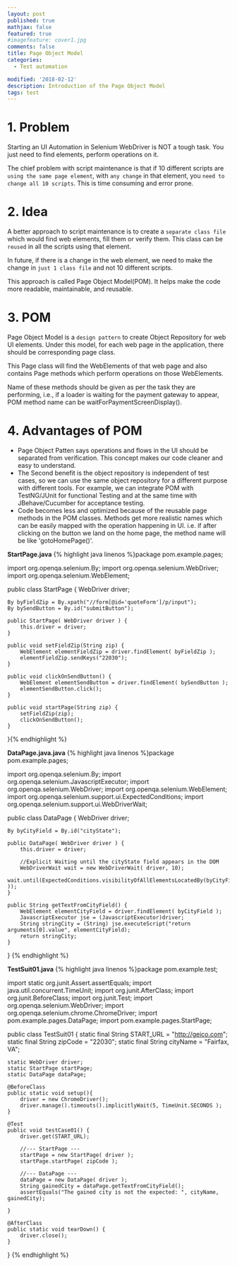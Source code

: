 ```yaml
---
layout: post
published: true
mathjax: false
featured: true
#imagefeature: cover1.jpg
comments: false
title: Page Object Model
categories:
  - Test automation

modified: '2018-02-12'
description: Introduction of the Page Object Model
tags: test
---
```

# 1. Problem

Starting an UI Automation in Selenium WebDriver is NOT a tough task. You just need to find elements, perform operations on it.

The chief problem with script maintenance is that if 10 different scripts are `using the same page element`, with `any change` in that element, you `need to change all 10 scripts`. This is time consuming and error prone.

# 2. Idea

A better approach to script maintenance is to create a `separate class file` which would find web elements, fill them or verify them. This class can be `reused` in all the scripts using that element. 

In future, if there is a change in the web element, we need to make the change in `just 1 class file` and not 10 different scripts.

This approach is called Page Object Model(POM). It helps make the code more readable, maintainable, and reusable.

# 3. POM

Page Object Model is a `design pattern` to create Object Repository for web UI elements. 
Under this model, for each web page in the application, there should be corresponding page class.

This Page class will find the WebElements of that web page and also contains Page methods which perform operations on those WebElements. 

Name of these methods should be given as per the task they are performing, i.e., if a loader is waiting for the payment gateway to appear, POM method name can be waitForPaymentScreenDisplay().

# 4. Advantages of POM

- Page Object Patten says operations and flows in the UI should be separated from verification. This concept makes our code cleaner and easy to understand.
- The Second benefit is the object repository is independent of test cases, so we can use the same object repository for a different purpose with different tools. For example, we can integrate POM with TestNG/JUnit for functional Testing and at the same time with JBehave/Cucumber for acceptance testing.
- Code becomes less and optimized because of the reusable page methods in the POM classes. 
Methods get more realistic names which can be easily mapped with the operation happening in UI. i.e. if after clicking on the button we land on the home page, the method name will be like 'gotoHomePage()'.

**StartPage.java**
{% highlight java linenos %}package pom.example.pages;

import org.openqa.selenium.By;
import org.openqa.selenium.WebDriver;
import org.openqa.selenium.WebElement;

public class StartPage {
	WebDriver driver;
	
	By byFieldZip = By.xpath("//form[@id='quoteForm']/p/input");
	By bySendButton = By.id("submitButton");
	
	public StartPage( WebDriver driver ) {
		this.driver = driver;
	}
	
	public void setFieldZip(String zip) {		
		WebElement elementFieldZip = driver.findElement( byFieldZip );
		elementFieldZip.sendKeys("22030");
	}
	
	public void clickOnSendButton() {		
		WebElement elementSendButton = driver.findElement( bySendButton );
		elementSendButton.click();
	}
	
	public void startPage(String zip) {
		setFieldZip(zip);
		clickOnSendButton();
	}
}{% endhighlight %}

**DataPage.java.java**
{% highlight java linenos %}package pom.example.pages;

import org.openqa.selenium.By;
import org.openqa.selenium.JavascriptExecutor;
import org.openqa.selenium.WebDriver;
import org.openqa.selenium.WebElement;
import org.openqa.selenium.support.ui.ExpectedConditions;
import org.openqa.selenium.support.ui.WebDriverWait;

public class DataPage {
	WebDriver driver;

	By byCityField = By.id("cityState");
	
	public DataPage( WebDriver driver ) {
		this.driver = driver;
		
		//Explicit Waiting until the cityState field appears in the DOM
		WebDriverWait wait = new WebDriverWait( driver, 10);				
		wait.until(ExpectedConditions.visibilityOfAllElementsLocatedBy(byCityField ));
	}
	
	public String getTextFromCityField() {
		WebElement elementCityField = driver.findElement( byCityField );
		JavascriptExecutor jse = (JavascriptExecutor)driver;
		String stringCity = (String) jse.executeScript("return arguments[0].value", elementCityField);
		return stringCity;		
	}	
}
{% endhighlight %}

**TestSuit01.java**
{% highlight java linenos %}package pom.example.test;

import static org.junit.Assert.assertEquals;
import java.util.concurrent.TimeUnit;
import org.junit.AfterClass;
import org.junit.BeforeClass;
import org.junit.Test;
import org.openqa.selenium.WebDriver;
import org.openqa.selenium.chrome.ChromeDriver;
import pom.example.pages.DataPage;
import pom.example.pages.StartPage;

public class TestSuit01 {
	static final String START_URL = "http://geico.com";
	static final String zipCode = "22030";
	static final String cityName = "Fairfax, VA";
	
	static WebDriver driver;
	static StartPage startPage;
	static DataPage dataPage;
	
	@BeforeClass
	public static void setup(){
		driver = new ChromeDriver();		
		driver.manage().timeouts().implicitlyWait(5, TimeUnit.SECONDS );
	}
	
	@Test
	public void testCase01() {
		driver.get(START_URL);
		
		//--- StartPage ---
		startPage = new StartPage( driver );
		startPage.startPage( zipCode );
		
		//--- DataPage ---
		dataPage = new DataPage( driver );
		String gainedCity = dataPage.getTextFromCityField();
		assertEquals("The gained city is not the expected: ", cityName, gainedCity);
		
	}	
	
	@AfterClass
	public static void tearDown() {
		driver.close();
	}
}
{% endhighlight %}
